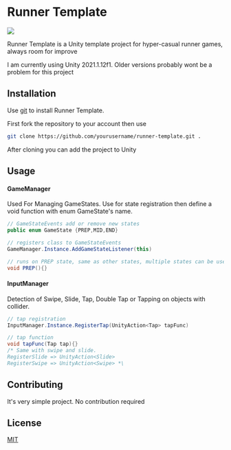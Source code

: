 # Runner Template

![](https://user-images.githubusercontent.com/22501079/123521671-c3161000-d6c0-11eb-9c23-b19ca9765d1d.PNG)


Runner Template is a Unity template project for hyper-casual runner games, always room for improve

I am currently using Unity 2021.1.12f1. Older versions probably wont be a problem for this project


## Installation

Use [git](https://git-scm.com/downloads) to install Runner Template.

First fork the repository to your account then use
```bash
git clone https://github.com/yourusername/runner-template.git .
```
After cloning you can add the project to Unity

## Usage

#### GameManager
Used For Managing GameStates. Use  for state registration then define a void function with enum GameState's name.

```c#
// GameStateEvents add or remove new states
public enum GameState {PREP,MID,END} 

// registers class to GameStateEvents 
GameManager.Instance.AddGameStateListener(this) 

// runs on PREP state, same as other states, multiple states can be used
void PREP(){} 
```

#### InputManager
 
Detection of Swipe, Slide, Tap, Double Tap or Tapping on objects with collider.

```c#
// tap registration
InputManager.Instance.RegisterTap(UnityAction<Tap> tapFunc) 

// tap function 
void tapFunc(Tap tap){} 
/* Same with swipe and slide.
RegisterSlide => UnityAction<Slide>
RegisterSwipe => UnityAction<Swipe> *\
```

## Contributing
It's very simple project. No contribution required

## License
[MIT](https://choosealicense.com/licenses/mit/)
